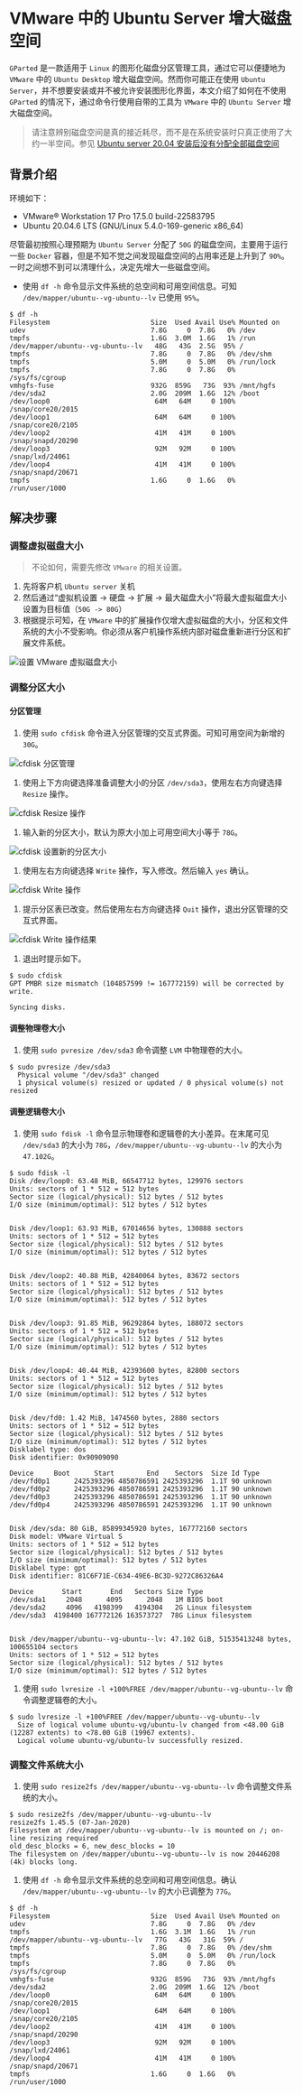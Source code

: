 # VMware 中的 Ubuntu Server 增大磁盘空间

`GParted` 是一款适用于 `Linux` 的图形化磁盘分区管理工具，通过它可以便捷地为 `VMware` 中的 `Ubuntu Desktop` 增大磁盘空间。然而你可能正在使用 `Ubuntu Server`，并不想要安装或并不被允许安装图形化界面，本文介绍了如何在不使用 `GParted` 的情况下，通过命令行使用自带的工具为 `VMware` 中的 `Ubuntu Server` 增大磁盘空间。



> 请注意辨别磁盘空间是真的接近耗尽，而不是在系统安装时只真正使用了大约一半空间。参见 [Ubuntu server 20.04 安装后没有分配全部磁盘空间](https://www.moralok.com/2023/06/24/Ubuntu-server-20-04-not-all-disk-space-was-allocated-after-installation/)

## 背景介绍

环境如下：

- VMware® Workstation 17 Pro 17.5.0 build-22583795
- Ubuntu 20.04.6 LTS (GNU/Linux 5.4.0-169-generic x86_64)

尽管最初按照心理预期为 `Ubuntu Server` 分配了 `50G` 的磁盘空间，主要用于运行一些 `Docker` 容器，但是不知不觉之间发现磁盘空间的占用率还是上升到了 `90%`。一时之间想不到可以清理什么，决定先增大一些磁盘空间。

- 使用 `df -h` 命令显示文件系统的总空间和可用空间信息。可知 `/dev/mapper/ubuntu--vg-ubuntu--lv` 已使用 `95%`。

```
$ df -h
Filesystem                         Size  Used Avail Use% Mounted on
udev                               7.8G     0  7.8G   0% /dev
tmpfs                              1.6G  3.0M  1.6G   1% /run
/dev/mapper/ubuntu--vg-ubuntu--lv   48G   43G  2.5G  95% /
tmpfs                              7.8G     0  7.8G   0% /dev/shm
tmpfs                              5.0M     0  5.0M   0% /run/lock
tmpfs                              7.8G     0  7.8G   0% /sys/fs/cgroup
vmhgfs-fuse                        932G  859G   73G  93% /mnt/hgfs
/dev/sda2                          2.0G  209M  1.6G  12% /boot
/dev/loop0                          64M   64M     0 100% /snap/core20/2015
/dev/loop1                          64M   64M     0 100% /snap/core20/2105
/dev/loop2                          41M   41M     0 100% /snap/snapd/20290
/dev/loop3                          92M   92M     0 100% /snap/lxd/24061
/dev/loop4                          41M   41M     0 100% /snap/snapd/20671
tmpfs                              1.6G     0  1.6G   0% /run/user/1000
```

## 解决步骤

### 调整虚拟磁盘大小

> 不论如何，需要先修改 `VMware` 的相关设置。

1. 先将客户机 `Ubuntu server` 关机
2. 然后通过“虚拟机设置 -> 硬盘 -> 扩展 -> 最大磁盘大小”将最大虚拟磁盘大小设置为目标值（`50G -> 80G`）
3. 根据提示可知，在 `VMware` 中的扩展操作仅增大虚拟磁盘的大小，分区和文件系统的大小不受影响。你必须从客户机操作系统内部对磁盘重新进行分区和扩展文件系统。

![设置 VMware 虚拟磁盘大小](https://www.moralok.com/2024/01/14/increase-disk-space-of-Ubuntu-server-on-VMware-without-using-GParted/Snipaste_2024-01-14_20-43-56.png)

### 调整分区大小

#### 分区管理

1. 使用 `sudo cfdisk` 命令进入分区管理的交互式界面。可知可用空间为新增的 `30G`。

![cfdisk 分区管理](https://www.moralok.com/2024/01/14/increase-disk-space-of-Ubuntu-server-on-VMware-without-using-GParted/Snipaste_2024-01-14_22-58-12.png)

1. 使用上下方向键选择准备调整大小的分区 `/dev/sda3`，使用左右方向键选择 `Resize` 操作。

![cfdisk Resize 操作](https://www.moralok.com/2024/01/14/increase-disk-space-of-Ubuntu-server-on-VMware-without-using-GParted/Snipaste_2024-01-14_23-02-55.png)

1. 输入新的分区大小，默认为原大小加上可用空间大小等于 `78G`。

![cfdisk 设置新的分区大小](https://www.moralok.com/2024/01/14/increase-disk-space-of-Ubuntu-server-on-VMware-without-using-GParted/Snipaste_2024-01-14_23-03-52.png)

1. 使用左右方向键选择 `Write` 操作，写入修改。然后输入 `yes` 确认。

![cfdisk Write 操作](https://www.moralok.com/2024/01/14/increase-disk-space-of-Ubuntu-server-on-VMware-without-using-GParted/Snipaste_2024-01-14_23-04-23.png)

1. 提示分区表已改变。然后使用左右方向键选择 `Quit` 操作，退出分区管理的交互式界面。

![cfdisk Write 操作结果](https://www.moralok.com/2024/01/14/increase-disk-space-of-Ubuntu-server-on-VMware-without-using-GParted/Snipaste_2024-01-14_23-05-05.png)

1. 退出时提示如下。

```
$ sudo cfdisk
GPT PMBR size mismatch (104857599 != 167772159) will be corrected by write.

Syncing disks.
```

#### 调整物理卷大小

1. 使用 `sudo pvresize /dev/sda3` 命令调整 `LVM` 中物理卷的大小。

```
$ sudo pvresize /dev/sda3
  Physical volume "/dev/sda3" changed
  1 physical volume(s) resized or updated / 0 physical volume(s) not resized
```

#### 调整逻辑卷大小

1. 使用 `sudo fdisk -l` 命令显示物理卷和逻辑卷的大小差异。在末尾可见 `/dev/sda3` 的大小为 `78G`，`/dev/mapper/ubuntu--vg-ubuntu--lv` 的大小为 `47.102G`。

```
$ sudo fdisk -l
Disk /dev/loop0: 63.48 MiB, 66547712 bytes, 129976 sectors
Units: sectors of 1 * 512 = 512 bytes
Sector size (logical/physical): 512 bytes / 512 bytes
I/O size (minimum/optimal): 512 bytes / 512 bytes


Disk /dev/loop1: 63.93 MiB, 67014656 bytes, 130888 sectors
Units: sectors of 1 * 512 = 512 bytes
Sector size (logical/physical): 512 bytes / 512 bytes
I/O size (minimum/optimal): 512 bytes / 512 bytes


Disk /dev/loop2: 40.88 MiB, 42840064 bytes, 83672 sectors
Units: sectors of 1 * 512 = 512 bytes
Sector size (logical/physical): 512 bytes / 512 bytes
I/O size (minimum/optimal): 512 bytes / 512 bytes


Disk /dev/loop3: 91.85 MiB, 96292864 bytes, 188072 sectors
Units: sectors of 1 * 512 = 512 bytes
Sector size (logical/physical): 512 bytes / 512 bytes
I/O size (minimum/optimal): 512 bytes / 512 bytes


Disk /dev/loop4: 40.44 MiB, 42393600 bytes, 82800 sectors
Units: sectors of 1 * 512 = 512 bytes
Sector size (logical/physical): 512 bytes / 512 bytes
I/O size (minimum/optimal): 512 bytes / 512 bytes


Disk /dev/fd0: 1.42 MiB, 1474560 bytes, 2880 sectors
Units: sectors of 1 * 512 = 512 bytes
Sector size (logical/physical): 512 bytes / 512 bytes
I/O size (minimum/optimal): 512 bytes / 512 bytes
Disklabel type: dos
Disk identifier: 0x90909090

Device     Boot      Start        End    Sectors  Size Id Type
/dev/fd0p1      2425393296 4850786591 2425393296  1.1T 90 unknown
/dev/fd0p2      2425393296 4850786591 2425393296  1.1T 90 unknown
/dev/fd0p3      2425393296 4850786591 2425393296  1.1T 90 unknown
/dev/fd0p4      2425393296 4850786591 2425393296  1.1T 90 unknown


Disk /dev/sda: 80 GiB, 85899345920 bytes, 167772160 sectors
Disk model: VMware Virtual S
Units: sectors of 1 * 512 = 512 bytes
Sector size (logical/physical): 512 bytes / 512 bytes
I/O size (minimum/optimal): 512 bytes / 512 bytes
Disklabel type: gpt
Disk identifier: 81C6F71E-C634-49E6-BC3D-9272C86326A4

Device       Start       End   Sectors Size Type
/dev/sda1     2048      4095      2048   1M BIOS boot
/dev/sda2     4096   4198399   4194304   2G Linux filesystem
/dev/sda3  4198400 167772126 163573727  78G Linux filesystem


Disk /dev/mapper/ubuntu--vg-ubuntu--lv: 47.102 GiB, 51535413248 bytes, 100655104 sectors
Units: sectors of 1 * 512 = 512 bytes
Sector size (logical/physical): 512 bytes / 512 bytes
I/O size (minimum/optimal): 512 bytes / 512 bytes
```

1. 使用 `sudo lvresize -l +100%FREE /dev/mapper/ubuntu--vg-ubuntu--lv` 命令调整逻辑卷的大小。

```
$ sudo lvresize -l +100%FREE /dev/mapper/ubuntu--vg-ubuntu--lv
  Size of logical volume ubuntu-vg/ubuntu-lv changed from <48.00 GiB (12287 extents) to <78.00 GiB (19967 extents).
  Logical volume ubuntu-vg/ubuntu-lv successfully resized.
```

### 调整文件系统大小

1. 使用 `sudo resize2fs /dev/mapper/ubuntu--vg-ubuntu--lv` 命令调整文件系统的大小。

```
$ sudo resize2fs /dev/mapper/ubuntu--vg-ubuntu--lv
resize2fs 1.45.5 (07-Jan-2020)
Filesystem at /dev/mapper/ubuntu--vg-ubuntu--lv is mounted on /; on-line resizing required
old_desc_blocks = 6, new_desc_blocks = 10
The filesystem on /dev/mapper/ubuntu--vg-ubuntu--lv is now 20446208 (4k) blocks long.
```

1. 使用 `df -h` 命令显示文件系统的总空间和可用空间信息。确认 `/dev/mapper/ubuntu--vg-ubuntu--lv` 的大小已调整为 `77G`。

```
$ df -h
Filesystem                         Size  Used Avail Use% Mounted on
udev                               7.8G     0  7.8G   0% /dev
tmpfs                              1.6G  3.1M  1.6G   1% /run
/dev/mapper/ubuntu--vg-ubuntu--lv   77G   43G   31G  59% /
tmpfs                              7.8G     0  7.8G   0% /dev/shm
tmpfs                              5.0M     0  5.0M   0% /run/lock
tmpfs                              7.8G     0  7.8G   0% /sys/fs/cgroup
vmhgfs-fuse                        932G  859G   73G  93% /mnt/hgfs
/dev/sda2                          2.0G  209M  1.6G  12% /boot
/dev/loop0                          64M   64M     0 100% /snap/core20/2015
/dev/loop1                          64M   64M     0 100% /snap/core20/2105
/dev/loop2                          41M   41M     0 100% /snap/snapd/20290
/dev/loop3                          92M   92M     0 100% /snap/lxd/24061
/dev/loop4                          41M   41M     0 100% /snap/snapd/20671
tmpfs                              1.6G     0  1.6G   0% /run/user/1000
```